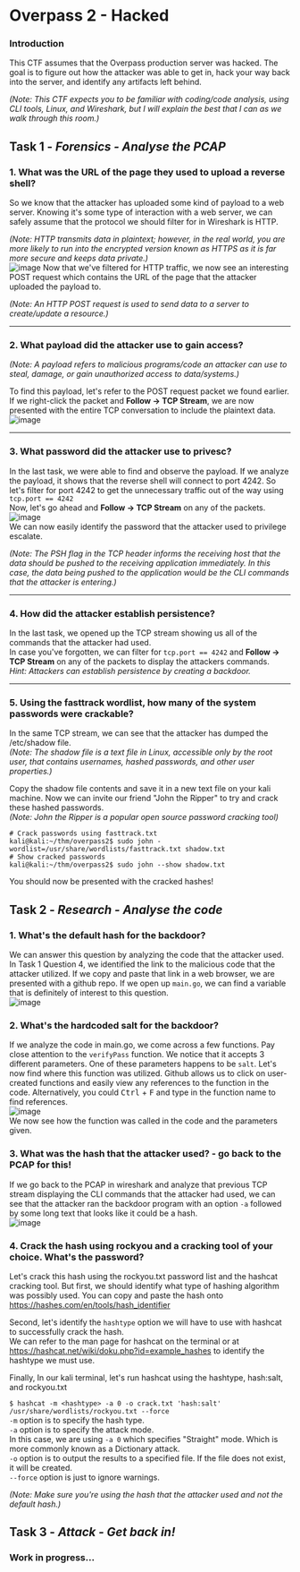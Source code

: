 # Overpass 2 - Hacked

### Introduction

This CTF assumes that the Overpass production server was hacked. The goal is to figure out how the attacker was able to get in, hack your way back into the server, and identify any artifacts left behind. 

*(Note: This CTF expects you to be familiar with coding/code analysis, using CLI tools, Linux, and Wireshark, but I will explain the best that I can as we walk through this room.)* <br>

## Task 1 - *Forensics - Analyse the PCAP*

### 1. What was the URL of the page they used to upload a reverse shell?

So we know that the attacker has uploaded some kind of payload to a web server. Knowing it's some type of interaction with a web server, we can safely assume that the protocol we should filter for in Wireshark is HTTP. <br>

*(Note: HTTP transmits data in plaintext; however, in the real world, you are more likely to run into the encrypted version known as HTTPS as it is far more secure and keeps data private.)* <br>
![image](https://user-images.githubusercontent.com/85798849/222154541-e10bdb04-8dd1-46c6-8779-fb970c6bb297.png)
Now that we've filtered for HTTP traffic, we now see an interesting POST request which contains the URL of the page that the attacker uploaded the payload to. <br>

*(Note: An HTTP POST request is used to send data to a server to create/update a resource.)*

---

### 2. What payload did the attacker use to gain access?
*(Note: A payload refers to malicious programs/code an attacker can use to steal, damage, or gain unauthorized access to data/systems.)* <br>

To find this payload, let's refer to the POST request packet we found earlier. If we right-click the packet and **Follow -> TCP Stream**, we are now presented with the entire TCP conversation to include the plaintext data. <br>
![image](https://user-images.githubusercontent.com/85798849/222185577-96666b95-4be3-4688-9c41-a303e297f837.png)


---

### 3. What password did the attacker use to privesc?

In the last task, we were able to find and observe the payload. If we analyze the payload, it shows that the reverse shell will connect to port 4242. So let's filter for port 4242 to get the unnecessary traffic out of the way using `tcp.port == 4242` <br>
Now, let's go ahead and **Follow -> TCP Stream** on any of the packets. <br>
![image](https://user-images.githubusercontent.com/85798849/222744414-e8ebb640-d184-4e01-b20d-a0641de9983a.png) <br>
We can now easily identify the password that the attacker used to privilege escalate. <br>

*(Note: The PSH flag in the TCP header informs the receiving host that the data should be pushed to the receiving application immediately. In this case, the data being pushed to the application would be the CLI commands that the attacker is entering.)* <br>

---

### 4. How did the attacker establish persistence? 

In the last task, we opened up the TCP stream showing us all of the commands that the attacker had used. <br>
In case you've forgotten, we can filter for `tcp.port == 4242` and **Follow -> TCP Stream** on any of the packets to display the attackers commands. <br>
*Hint: Attackers can establish persistence by creating a backdoor.*

---

### 5. Using the fasttrack wordlist, how many of the system passwords were crackable? 

In the same TCP stream, we can see that the attacker has dumped the /etc/shadow file. <br>
*(Note: The shadow file is a text file in Linux, accessible only by the root user, that contains usernames, hashed passwords, and other user properties.)* <br>

Copy the shadow file contents and save it in a new text file on your kali machine. Now we can invite our friend "John the Ripper" to try and crack these hashed passwords. <br>
*(Note: John the Ripper is a popular open source password cracking tool)*

```console
# Crack passwords using fasttrack.txt
kali@kali:~/thm/overpass2$ sudo john -wordlist=/usr/share/wordlists/fasttrack.txt shadow.txt
# Show cracked passwords
kali@kali:~/thm/overpass2$ sudo john --show shadow.txt
```
You should now be presented with the cracked hashes! 

## Task 2 - *Research - Analyse the code*

### 1. What's the default hash for the backdoor? <br>

We can answer this question by analyzing the code that the attacker used. In Task 1 Question 4, we identified the link to the malicious code that the attacker utilized. If we copy and paste that link in a web browser, we are presented with a github repo. If we open up `main.go`, we can find a variable that is definitely of interest to this question. <br>
![image](https://user-images.githubusercontent.com/85798849/222906092-b2b2bd2d-a7f4-4b53-8101-52d5dbfaa8e3.png) <br>

### 2. What's the hardcoded salt for the backdoor? <br>

If we analyze the code in main.go, we come across a few functions. Pay close attention to the `verifyPass` function. We notice that it accepts 3 different parameters. One of these parameters happens to be `salt`. Let's now find where this function was utilized. Github allows us to click on user-created functions and easily view any references to the function in the code. Alternatively, you could <kbd>Ctrl</kbd> + <kbd>F</kbd> and type in the function name to find references. <br>
![image](https://user-images.githubusercontent.com/85798849/222906747-b619c7f7-58aa-498e-b586-6ac8d6d99df6.png) <br>
We now see how the function was called in the code and the parameters given.

### 3. What was the hash that the attacker used? - go back to the PCAP for this! <br>

If we go back to the PCAP in wireshark and analyze that previous TCP stream displaying the CLI commands that the attacker had used, we can see that the attacker ran the backdoor program with an option `-a` followed by some long text that looks like it could be a hash. <br>
![image](https://user-images.githubusercontent.com/85798849/222907187-0b7f86af-105c-4b67-886c-91188b142dd9.png) <br>


### 4. Crack the hash using rockyou and a cracking tool of your choice. What's the password? <br>

Let's crack this hash using the rockyou.txt password list and the hashcat cracking tool. But first, we should identify what type of hashing algorithm was possibly used. You can copy and paste the hash onto https://hashes.com/en/tools/hash_identifier <br>

Second, let's identify the `hashtype` option we will have to use with hashcat to successfully crack the hash. <br>
We can refer to the man page for hashcat on the terminal or at https://hashcat.net/wiki/doku.php?id=example_hashes to identify the hashtype we must use. <br>

Finally, In our kali terminal, let's run hashcat using the hashtype, hash:salt, and rockyou.txt <br>

`$ hashcat -m <hashtype> -a 0 -o crack.txt 'hash:salt' /usr/share/wordlists/rockyou.txt --force` <br>
`-m` option is to specify the hash type. <br>
`-a` option is to specify the attack mode. <br>
In this case, we are using `-a 0` which specifies "Straight" mode. Which is more commonly known as a Dictionary attack. <br>
`-o` option is to output the results to a specified file. If the file does not exist, it will be created. <br>
`--force` option is just to ignore warnings. <br>

*(Note: Make sure you're using the hash that the attacker used and not the default hash.)*

## Task 3 - *Attack - Get back in!*

### Work in progress...

